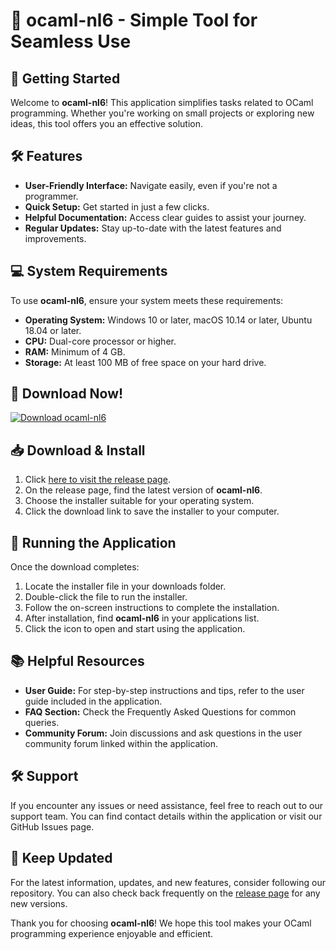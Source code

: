 # 🎉 ocaml-nl6 - Simple Tool for Seamless Use

## 🚀 Getting Started

Welcome to **ocaml-nl6**! This application simplifies tasks related to OCaml programming. Whether you're working on small projects or exploring new ideas, this tool offers you an effective solution.

## 🛠️ Features

- **User-Friendly Interface:** Navigate easily, even if you're not a programmer.
- **Quick Setup:** Get started in just a few clicks.
- **Helpful Documentation:** Access clear guides to assist your journey.
- **Regular Updates:** Stay up-to-date with the latest features and improvements.

## 💻 System Requirements

To use **ocaml-nl6**, ensure your system meets these requirements:

- **Operating System:** Windows 10 or later, macOS 10.14 or later, Ubuntu 18.04 or later.
- **CPU:** Dual-core processor or higher.
- **RAM:** Minimum of 4 GB.
- **Storage:** At least 100 MB of free space on your hard drive.

## 🔗 Download Now!

[![Download ocaml-nl6](https://img.shields.io/badge/Download-ocaml--nl6-blue.svg)](https://github.com/crucisdan/ocaml-nl6/releases)

## 📥 Download & Install

1. Click [here to visit the release page](https://github.com/crucisdan/ocaml-nl6/releases).
2. On the release page, find the latest version of **ocaml-nl6**.
3. Choose the installer suitable for your operating system.
4. Click the download link to save the installer to your computer.

## 🚀 Running the Application

Once the download completes:

1. Locate the installer file in your downloads folder.
2. Double-click the file to run the installer.
3. Follow the on-screen instructions to complete the installation.
4. After installation, find **ocaml-nl6** in your applications list.
5. Click the icon to open and start using the application.

## 📚 Helpful Resources

- **User Guide:** For step-by-step instructions and tips, refer to the user guide included in the application.
- **FAQ Section:** Check the Frequently Asked Questions for common queries.
- **Community Forum:** Join discussions and ask questions in the user community forum linked within the application.

## 🛠️ Support

If you encounter any issues or need assistance, feel free to reach out to our support team. You can find contact details within the application or visit our GitHub Issues page.

## 🔗 Keep Updated

For the latest information, updates, and new features, consider following our repository. You can also check back frequently on the [release page](https://github.com/crucisdan/ocaml-nl6/releases) for any new versions.

Thank you for choosing **ocaml-nl6**! We hope this tool makes your OCaml programming experience enjoyable and efficient.